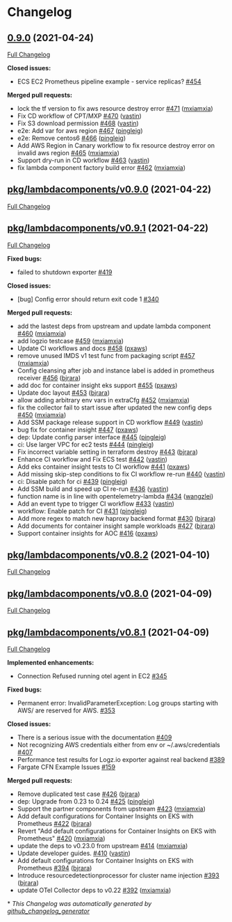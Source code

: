 # Changelog

## [0.9.0](https://github.com/aws-observability/aws-otel-collector/tree/0.9.0) (2021-04-24)

[Full Changelog](https://github.com/aws-observability/aws-otel-collector/compare/pkg/lambdacomponents/v0.9.0...0.9.0)

**Closed issues:**

- ECS EC2 Prometheus pipeline example - service replicas? [\#454](https://github.com/aws-observability/aws-otel-collector/issues/454)

**Merged pull requests:**

- lock the tf version to fix aws resource destroy error [\#471](https://github.com/aws-observability/aws-otel-collector/pull/471) ([mxiamxia](https://github.com/mxiamxia))
- Fix CD workflow of CPT/MXP [\#470](https://github.com/aws-observability/aws-otel-collector/pull/470) ([vastin](https://github.com/vastin))
- Fix S3 download permission [\#468](https://github.com/aws-observability/aws-otel-collector/pull/468) ([vastin](https://github.com/vastin))
- e2e: Add var for aws region [\#467](https://github.com/aws-observability/aws-otel-collector/pull/467) ([pingleig](https://github.com/pingleig))
- e2e: Remove centos6 [\#466](https://github.com/aws-observability/aws-otel-collector/pull/466) ([pingleig](https://github.com/pingleig))
- Add AWS Region in Canary workflow to fix resource destroy error on invalid aws region [\#465](https://github.com/aws-observability/aws-otel-collector/pull/465) ([mxiamxia](https://github.com/mxiamxia))
- Support dry-run in CD workflow [\#463](https://github.com/aws-observability/aws-otel-collector/pull/463) ([vastin](https://github.com/vastin))
- fix lambda component factory build error [\#462](https://github.com/aws-observability/aws-otel-collector/pull/462) ([mxiamxia](https://github.com/mxiamxia))

## [pkg/lambdacomponents/v0.9.0](https://github.com/aws-observability/aws-otel-collector/tree/pkg/lambdacomponents/v0.9.0) (2021-04-22)

[Full Changelog](https://github.com/aws-observability/aws-otel-collector/compare/pkg/lambdacomponents/v0.9.1...pkg/lambdacomponents/v0.9.0)

## [pkg/lambdacomponents/v0.9.1](https://github.com/aws-observability/aws-otel-collector/tree/pkg/lambdacomponents/v0.9.1) (2021-04-22)

[Full Changelog](https://github.com/aws-observability/aws-otel-collector/compare/pkg/lambdacomponents/v0.8.2...pkg/lambdacomponents/v0.9.1)

**Fixed bugs:**

- failed to shutdown exporter [\#419](https://github.com/aws-observability/aws-otel-collector/issues/419)

**Closed issues:**

- \[bug\] Config error should return exit code 1 [\#340](https://github.com/aws-observability/aws-otel-collector/issues/340)

**Merged pull requests:**

- add the lastest deps from upstream and update lambda component [\#460](https://github.com/aws-observability/aws-otel-collector/pull/460) ([mxiamxia](https://github.com/mxiamxia))
- add logzio testcase [\#459](https://github.com/aws-observability/aws-otel-collector/pull/459) ([mxiamxia](https://github.com/mxiamxia))
- Update CI workflows and docs [\#458](https://github.com/aws-observability/aws-otel-collector/pull/458) ([pxaws](https://github.com/pxaws))
- remove unused IMDS v1 test func from packaging script [\#457](https://github.com/aws-observability/aws-otel-collector/pull/457) ([mxiamxia](https://github.com/mxiamxia))
- Config cleansing after job and instance label is added in prometheus receiver [\#456](https://github.com/aws-observability/aws-otel-collector/pull/456) ([bjrara](https://github.com/bjrara))
- add doc for container insight eks support [\#455](https://github.com/aws-observability/aws-otel-collector/pull/455) ([pxaws](https://github.com/pxaws))
- Update doc layout [\#453](https://github.com/aws-observability/aws-otel-collector/pull/453) ([bjrara](https://github.com/bjrara))
- allow adding arbitrary env vars in extraCfg  [\#452](https://github.com/aws-observability/aws-otel-collector/pull/452) ([mxiamxia](https://github.com/mxiamxia))
- fix the collector fail to start issue after updated the new config deps [\#450](https://github.com/aws-observability/aws-otel-collector/pull/450) ([mxiamxia](https://github.com/mxiamxia))
- Add SSM package release support in CD workflow [\#449](https://github.com/aws-observability/aws-otel-collector/pull/449) ([vastin](https://github.com/vastin))
- bug fix for container insight [\#447](https://github.com/aws-observability/aws-otel-collector/pull/447) ([pxaws](https://github.com/pxaws))
- dep: Update config parser interface [\#445](https://github.com/aws-observability/aws-otel-collector/pull/445) ([pingleig](https://github.com/pingleig))
- ci: Use larger VPC for ec2 tests [\#444](https://github.com/aws-observability/aws-otel-collector/pull/444) ([pingleig](https://github.com/pingleig))
- Fix incorrect variable setting in terraform destroy [\#443](https://github.com/aws-observability/aws-otel-collector/pull/443) ([bjrara](https://github.com/bjrara))
- Enhance CI workflow and Fix ECS test [\#442](https://github.com/aws-observability/aws-otel-collector/pull/442) ([vastin](https://github.com/vastin))
- Add eks container insight tests to CI workflow [\#441](https://github.com/aws-observability/aws-otel-collector/pull/441) ([pxaws](https://github.com/pxaws))
- Add missing skip-step conditions to fix CI workflow re-run [\#440](https://github.com/aws-observability/aws-otel-collector/pull/440) ([vastin](https://github.com/vastin))
- ci: Disable patch for ci [\#439](https://github.com/aws-observability/aws-otel-collector/pull/439) ([pingleig](https://github.com/pingleig))
- Add SSM build and speed up CI re-run [\#436](https://github.com/aws-observability/aws-otel-collector/pull/436) ([vastin](https://github.com/vastin))
- function name is in line with opentelemetry-lambda [\#434](https://github.com/aws-observability/aws-otel-collector/pull/434) ([wangzlei](https://github.com/wangzlei))
- Add an event type to trigger CI workflow [\#433](https://github.com/aws-observability/aws-otel-collector/pull/433) ([vastin](https://github.com/vastin))
- workflow: Enable patch for CI [\#431](https://github.com/aws-observability/aws-otel-collector/pull/431) ([pingleig](https://github.com/pingleig))
- Add more regex to match new haproxy backend format [\#430](https://github.com/aws-observability/aws-otel-collector/pull/430) ([bjrara](https://github.com/bjrara))
- Add documents for container insight sample workloads [\#427](https://github.com/aws-observability/aws-otel-collector/pull/427) ([bjrara](https://github.com/bjrara))
- Support container insights for AOC [\#416](https://github.com/aws-observability/aws-otel-collector/pull/416) ([pxaws](https://github.com/pxaws))

## [pkg/lambdacomponents/v0.8.2](https://github.com/aws-observability/aws-otel-collector/tree/pkg/lambdacomponents/v0.8.2) (2021-04-10)

[Full Changelog](https://github.com/aws-observability/aws-otel-collector/compare/pkg/lambdacomponents/v0.8.0...pkg/lambdacomponents/v0.8.2)

## [pkg/lambdacomponents/v0.8.0](https://github.com/aws-observability/aws-otel-collector/tree/pkg/lambdacomponents/v0.8.0) (2021-04-09)

[Full Changelog](https://github.com/aws-observability/aws-otel-collector/compare/pkg/lambdacomponents/v0.8.1...pkg/lambdacomponents/v0.8.0)

## [pkg/lambdacomponents/v0.8.1](https://github.com/aws-observability/aws-otel-collector/tree/pkg/lambdacomponents/v0.8.1) (2021-04-09)

[Full Changelog](https://github.com/aws-observability/aws-otel-collector/compare/v0.8.0...pkg/lambdacomponents/v0.8.1)

**Implemented enhancements:**

- Connection Refused running otel agent in EC2 [\#345](https://github.com/aws-observability/aws-otel-collector/issues/345)

**Fixed bugs:**

- Permanent error: InvalidParameterException: Log groups starting with AWS/ are reserved for AWS. [\#353](https://github.com/aws-observability/aws-otel-collector/issues/353)

**Closed issues:**

- There is a serious issue with the documentation [\#409](https://github.com/aws-observability/aws-otel-collector/issues/409)
- Not recognizing AWS credentials either from env or ~/.aws/credentials [\#407](https://github.com/aws-observability/aws-otel-collector/issues/407)
- Performance test results for Logz.io exporter against real backend [\#389](https://github.com/aws-observability/aws-otel-collector/issues/389)
- Fargate CFN Example Issues [\#159](https://github.com/aws-observability/aws-otel-collector/issues/159)

**Merged pull requests:**

- Remove duplicated test case [\#426](https://github.com/aws-observability/aws-otel-collector/pull/426) ([bjrara](https://github.com/bjrara))
- dep: Upgrade from 0.23 to 0.24 [\#425](https://github.com/aws-observability/aws-otel-collector/pull/425) ([pingleig](https://github.com/pingleig))
- Support the partner components from upstream [\#423](https://github.com/aws-observability/aws-otel-collector/pull/423) ([mxiamxia](https://github.com/mxiamxia))
- Add default configurations for Container Insights on EKS with Prometheus [\#422](https://github.com/aws-observability/aws-otel-collector/pull/422) ([bjrara](https://github.com/bjrara))
- Revert "Add default configurations for Container Insights on EKS with Prometheus" [\#420](https://github.com/aws-observability/aws-otel-collector/pull/420) ([mxiamxia](https://github.com/mxiamxia))
- update the deps to v0.23.0 from upstream [\#414](https://github.com/aws-observability/aws-otel-collector/pull/414) ([mxiamxia](https://github.com/mxiamxia))
- Update developer guides. [\#410](https://github.com/aws-observability/aws-otel-collector/pull/410) ([vastin](https://github.com/vastin))
- Add default configurations for Container Insights on EKS with Prometheus [\#394](https://github.com/aws-observability/aws-otel-collector/pull/394) ([bjrara](https://github.com/bjrara))
- Introduce resourcedetectionprocessor for cluster name injection [\#393](https://github.com/aws-observability/aws-otel-collector/pull/393) ([bjrara](https://github.com/bjrara))
- update OTel Collector deps to v0.22 [\#392](https://github.com/aws-observability/aws-otel-collector/pull/392) ([mxiamxia](https://github.com/mxiamxia))



\* *This Changelog was automatically generated by [github_changelog_generator](https://github.com/github-changelog-generator/github-changelog-generator)*
